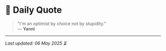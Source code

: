 # 📜 Daily Quote

> "I'm an optimist by choice not by stupidity."  
> — **Yanni**

---

_Last updated: 06 May 2025 ⏳_
